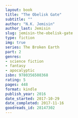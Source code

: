 ```yaml
---
layout: book
title: "The Obelisk Gate"
subtitle: ""
author: "N.K. Jemisin"
author_last: Jemisin
slug: jemisin-the-obelisk-gate
type: fiction
img: true
series: The Broken Earth
part: 2
genres:
- science fiction
- fantasy
- apocalyptic
isbn: 9780356508368
rating: 5
pages: 448
format: kindle
publish_year: 2016
date_started: 2017-10-29
date_completed: 2017-11-16
goodreads_id: 28147302
---
```

